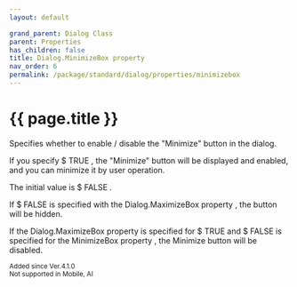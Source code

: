 ```yaml
---
layout: default

grand_parent: Dialog Class
parent: Properties
has_children: false
title: Dialog.MinimizeBox property
nav_order: 6
permalink: /package/standard/dialog/properties/minimizebox
---
```

# {{ page.title }}

Specifies whether to enable / disable the "Minimize" button in the dialog.

 

If you specify $ TRUE , the "Minimize" button will be displayed and enabled, and you can minimize it by user operation.

 

The initial value is $ FALSE .

 

If $ FALSE is specified with the Dialog.MaximizeBox property , the button will be hidden.

If the Dialog.MaximizeBox property is specified for $ TRUE and $ FALSE is specified for the MinimizeBox property , the Minimize button will be disabled.

<small>Added since Ver.4.1.0 <br> Not supported in Mobile, AI</small>